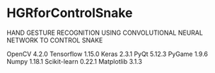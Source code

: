 # HGRforControlSnake
HAND GESTURE RECOGNITION USING CONVOLUTIONAL NEURAL NETWORK TO CONTROL SNAKE

OpenCV 4.2.0
Tensorflow 1.15.0
Keras 2.3.1
PyQt 5.12.3
PyGame 1.9.6
Numpy 1.18.1
Scikit-learn 0.22.1
Matplotlib 3.1.3
